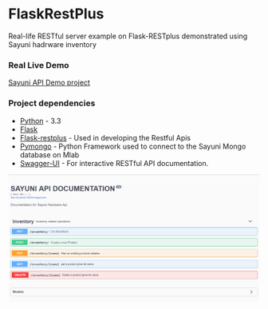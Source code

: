 # FlaskRestPlus
Real-life RESTful server example on Flask-RESTplus demonstrated using  Sayuni hadrware inventory

### Real Live Demo

[Sayuni API Demo project](https://sayuni.herokuapp.com/)

### Project dependencies

* [Python](https://www.python.org) - 3.3
* [Flask](http://flask.pocoo.org/)
* [Flask-restplus](https://github.com/noirbizarre/flask-restplus) - Used in developing the Restful Apis
* [Pymongo](https://api.mongodb.com/python/current/) - Python Framework used to connect to the Sayuni Mongo database on Mlab
* [Swagger-UI](https://github.com/swagger-api/swagger-ui) - For interactive RESTful API documentation.

![Flask RESTplus Example API](https://github.com/Genza999/FlaskRestPlus/raw/master/img/sayuni.PNG "Flask Restplus Demo Image")

